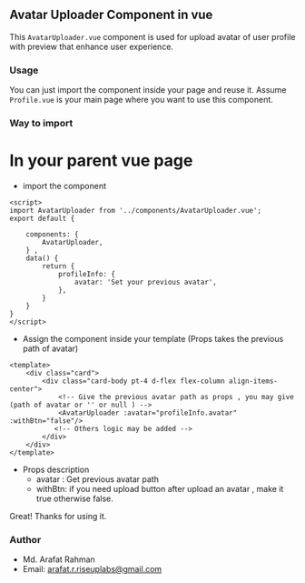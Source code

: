 ## Avatar Uploader Component in vue
This `AvatarUploader.vue` component is used for upload avatar of user profile with preview that enhance user experience.

### Usage
You can just import the component inside your page and reuse it. Assume `Profile.vue` is your main page where you want to use this component.

### Way to import
# In your parent vue page
- import the component

```
<script>
import AvatarUploader from '../components/AvatarUploader.vue';
export default {
   
    components: {
        AvatarUploader,
    } ,
    data() {
        return {
            profileInfo: {
                avatar: 'Set your previous avatar',
            },
        }
    }
}
</script>
```

- Assign the component inside your template (Props takes the previous path of avatar)

```
<template>
    <div class="card">
        <div class="card-body pt-4 d-flex flex-column align-items-center">
            <!-- Give the previous avatar path as props , you may give  (path of avatar or '' or null ) -->
            <AvatarUploader :avatar="profileInfo.avatar" :withBtn="false"/> 
           <!-- Others logic may be added -->
        </div>
    </div>
</template>

```

- Props description
  - avatar : Get previous avatar path
  - withBtn: if you need upload button after upload an avatar , make it true otherwise false.

Great! Thanks for using it.

### Author
- Md. Arafat Rahman
- Email: arafat.r.riseuplabs@gmail.com